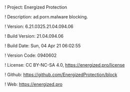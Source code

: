 ! Project: Energized Protection

! Description: ad.porn.malware blocking.

! Version: 6.21.0325.21.04.094.06

! Build Version: 21.04.094.06

! Build Date: Sun, 04 Apr 21 06:02:55

! Version Code: 0940602

! License: CC BY-NC-SA 4.0, https://energized.pro/license

! Github: https://github.com/EnergizedProtection/block

! Web: https://energized.pro
